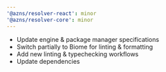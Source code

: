 ```yaml
---
'@azns/resolver-react': minor
'@azns/resolver-core': minor
---
```


- Update engine & package manager specifications
- Switch partially to Biome for linting & formatting
- Add new linting & typechecking workflows
- Update dependencies
